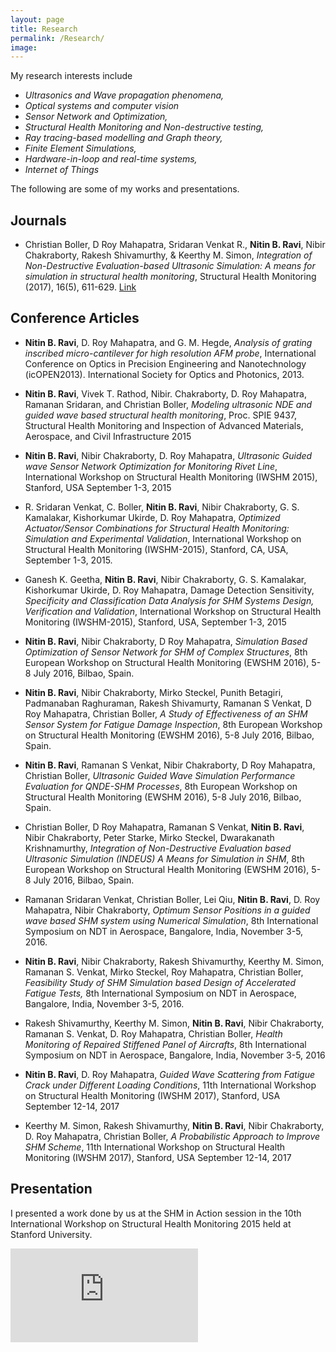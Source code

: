 ```yaml
---
layout: page
title: Research
permalink: /Research/
image: 
---
```

My research interests include 

* *Ultrasonics and Wave propagation phenomena,* 
* *Optical systems and computer vision*
* *Sensor Network and Optimization,*
* *Structural Health Monitoring and Non-destructive testing,*
* *Ray tracing-based modelling and Graph theory,* 
* *Finite Element Simulations,* 
* *Hardware-in-loop and real-time systems,*
* *Internet of Things*

The following are some of my works and presentations.

## Journals

* Christian Boller, D Roy Mahapatra, Sridaran Venkat R., **Nitin B. Ravi**, Nibir Chakraborty, Rakesh Shivamurthy, & Keerthy M. Simon, *Integration of Non-Destructive Evaluation-based Ultrasonic Simulation: A means for simulation in structural health monitoring*, Structural Health Monitoring (2017), 16(5), 611-629. [Link](https://journals.sagepub.com/doi/abs/10.1177/1475921717724614)


## Conference Articles

- **Nitin B. Ravi**, D. Roy Mahapatra, and G. M. Hegde, *Analysis of grating inscribed micro-cantilever for high resolution AFM probe*, International Conference on Optics in Precision Engineering and Nanotechnology (icOPEN2013). International Society for Optics and Photonics, 2013. 

  

- **Nitin B. Ravi**, Vivek T. Rathod, Nibir. Chakraborty, D. Roy Mahapatra, Ramanan Sridaran, and Christian Boller, *Modeling ultrasonic NDE and guided wave based structural health monitoring*, Proc. SPIE 9437, Structural Health Monitoring and Inspection of Advanced Materials, Aerospace, and Civil Infrastructure 2015

  

- **Nitin B. Ravi**, Nibir Chakraborty, D. Roy Mahapatra, *Ultrasonic Guided wave Sensor Network Optimization for Monitoring Rivet Line*, International Workshop on Structural Health Monitoring (IWSHM 2015), Stanford, USA September 1-3, 2015

  

- R. Sridaran Venkat, C. Boller, **Nitin B. Ravi**, Nibir Chakraborty, G. S. Kamalakar, Kishorkumar Ukirde, D. Roy Mahapatra, *Optimized Actuator/Sensor Combinations for Structural Health Monitoring: Simulation and Experimental Validation*, International Workshop on Structural Health Monitoring (IWSHM-2015), Stanford, CA, USA, September 1-3, 2015.

  

- Ganesh K. Geetha, **Nitin B. Ravi**, Nibir Chakraborty, G. S. Kamalakar, Kishorkumar Ukirde, D. Roy Mahapatra, Damage Detection Sensitivity, *Specificity and Classification Data Analysis for SHM Systems Design, Verification and Validation*, International Workshop on Structural Health Monitoring (IWSHM-2015), Stanford, USA, September 1-3, 2015

  

- **Nitin B. Ravi**, Nibir Chakraborty, D Roy Mahapatra, *Simulation Based Optimization of Sensor Network for SHM of Complex Structures*, 8th European Workshop on Structural Health Monitoring (EWSHM 2016), 5-8 July 2016, Bilbao, Spain.

  

- **Nitin B. Ravi**, Nibir Chakraborty, Mirko Steckel, Punith Betagiri, Padmanaban Raghuraman, Rakesh Shivamurty, Ramanan S Venkat, D Roy Mahapatra, Christian Boller, *A Study of Effectiveness of an SHM Sensor System for Fatigue Damage Inspection*, 8th European Workshop on Structural Health Monitoring (EWSHM 2016), 5-8 July 2016, Bilbao, Spain.

  

- **Nitin B. Ravi**, Ramanan S Venkat, Nibir Chakraborty, D Roy Mahapatra, Christian Boller, *Ultrasonic Guided Wave Simulation Performance Evaluation for QNDE-SHM Processes*, 8th European Workshop on Structural Health Monitoring (EWSHM 2016), 5-8 July 2016, Bilbao, Spain.

  

- Christian Boller, D Roy Mahapatra, Ramanan S Venkat, **Nitin B. Ravi**, Nibir Chakraborty, Peter Starke, Mirko Steckel, Dwarakanath Krishnamurthy, *Integration of Non-Destructive Evaluation based Ultrasonic Simulation (INDEUS) A Means for Simulation in SHM*, 8th European Workshop on Structural Health Monitoring (EWSHM 2016), 5-8 July 2016, Bilbao, Spain.

  

- Ramanan Sridaran Venkat, Christian Boller, Lei Qiu, **Nitin B. Ravi**, D. Roy Mahapatra, Nibir Chakraborty, *Optimum Sensor Positions in a guided wave based SHM system using Numerical Simulation*, 8th International Symposium on NDT in Aerospace, Bangalore, India, November 3-5, 2016.

  

- **Nitin B. Ravi**, Nibir Chakraborty, Rakesh Shivamurthy, Keerthy M. Simon, Ramanan S. Venkat, Mirko Steckel, Roy Mahapatra, Christian Boller, *Feasibility Study of SHM Simulation based Design of Accelerated Fatigue Tests,* 8th International Symposium on NDT in Aerospace, Bangalore, India, November 3-5, 2016.

  

- Rakesh Shivamurthy, Keerthy M. Simon, **Nitin B. Ravi**, Nibir Chakraborty, Ramanan S. Venkat, D. Roy Mahapatra, Christian Boller, *Health Monitoring of Repaired Stiffened Panel of Aircrafts*, 8th International Symposium on NDT in Aerospace, Bangalore, India, November 3-5, 2016

  

- **Nitin B. Ravi**, D. Roy Mahapatra, *Guided Wave Scattering from Fatigue Crack under Different Loading Conditions*, 11th International Workshop on Structural Health Monitoring (IWSHM 2017), Stanford, USA September 12-14, 2017

  

- Keerthy M. Simon, Rakesh Shivamurthy, **Nitin B. Ravi**, Nibir Chakraborty, D. Roy Mahapatra, Christian Boller, *A Probabilistic Approach to Improve SHM Scheme*, 11th International Workshop on Structural Health Monitoring (IWSHM 2017), Stanford, USA September 12-14, 2017

  


## Presentation

I presented a work done by us at the SHM in Action session in the 10th International Workshop on Structural Health Monitoring 2015 held at Stanford University. 
<iframe src="https://www.youtube.com/embed/cSAMnEB1XYc" frameborder="0" allowfullscreen></iframe>


